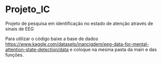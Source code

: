 # Projeto_IC
Projeto de pesquisa em identificação no estado de atenção através de sinais de EEG 

Para utilizar o código baixe a base de dados 
https://www.kaggle.com/datasets/inancigdem/eeg-data-for-mental-attention-state-detection/data e coloque na mesma pasta da main e das funções. 
